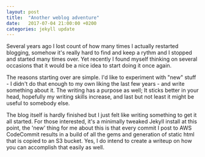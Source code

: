 ```yaml
---
layout: post
title:  "Another weblog adventure"
date:   2017-07-04 21:00:00 +0200
categories: jekyll update
---
```

Several years ago I lost count of how many times I actually restarted blogging, somehow it's really hard to find and keep a rythm and I stopped and started many times over. Yet recently I found myself thinking on several occasions that it would be a nice idea to start doing it once again.

The reasons starting over are simple. I'd like to experiment with "new" stuff - I didn't do that enough to my own liking the last few years - and write something about it. The writing has a purpose as well; It sticks better in your head, hopefully my writing skills increase, and last but not least it might be useful to somebody else.

The blog itself is hardly finished but I just felt like writing something to get it all started. For those interested, it's a minimally tweaked Jekyll install at this point, the 'new' thing for me about this is that every commit I post to AWS CodeCommit results in a build of all the gems and generation of static html that is copied to an S3 bucket. Yes, I do intend to create a writeup on how you can accomplish that easily as well.


